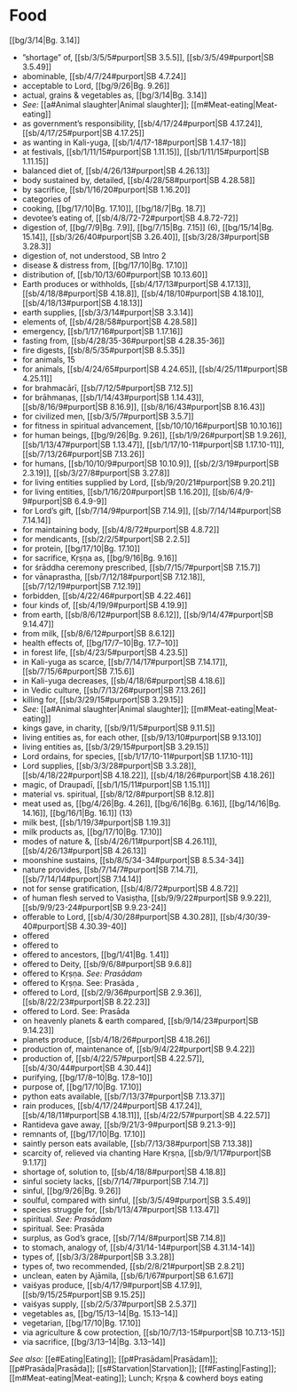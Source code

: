 # Food

[[bg/3/14|Bg. 3.14]]

* ”shortage” of, [[sb/3/5/5#purport|SB 3.5.5]], [[sb/3/5/49#purport|SB 3.5.49]]
* abominable, [[sb/4/7/24#purport|SB 4.7.24]]
* acceptable to Lord, [[bg/9/26|Bg. 9.26]]
* actual, grains & vegetables as, [[bg/3/14|Bg. 3.14]]
* *See:* [[a#Animal slaughter|Animal slaughter]]; [[m#Meat-eating|Meat-eating]] 
* as government’s responsibility, [[sb/4/17/24#purport|SB 4.17.24]], [[sb/4/17/25#purport|SB 4.17.25]]
* as wanting in Kali-yuga, [[sb/1/4/17-18#purport|SB 1.4.17-18]]
* at festivals, [[sb/1/11/15#purport|SB 1.11.15]], [[sb/1/11/15#purport|SB 1.11.15]]
* balanced diet of, [[sb/4/26/13#purport|SB 4.26.13]]
* body sustained by, detailed, [[sb/4/28/58#purport|SB 4.28.58]]
* by sacrifice, [[sb/1/16/20#purport|SB 1.16.20]]
* categories of 
* cooking, [[bg/17/10|Bg. 17.10]], [[bg/18/7|Bg. 18.7]]
* devotee’s eating of, [[sb/4/8/72-72#purport|SB 4.8.72-72]]
* digestion of, [[bg/7/9|Bg. 7.9]], [[bg/7/15|Bg. 7.15]] (6), [[bg/15/14|Bg. 15.14]], [[sb/3/26/40#purport|SB 3.26.40]], [[sb/3/28/3#purport|SB 3.28.3]]
* digestion of, not understood, SB Intro 2
* disease & distress from, [[bg/17/10|Bg. 17.10]]
* distribution of, [[sb/10/13/60#purport|SB 10.13.60]]
* Earth produces or withholds, [[sb/4/17/13#purport|SB 4.17.13]], [[sb/4/18/8#purport|SB 4.18.8]], [[sb/4/18/10#purport|SB 4.18.10]], [[sb/4/18/13#purport|SB 4.18.13]]
* earth supplies, [[sb/3/3/14#purport|SB 3.3.14]]
* elements of, [[sb/4/28/58#purport|SB 4.28.58]]
* emergency, [[sb/1/17/16#purport|SB 1.17.16]]
* fasting from, [[sb/4/28/35-36#purport|SB 4.28.35-36]]
* fire digests, [[sb/8/5/35#purport|SB 8.5.35]]
* for animals, 15 
* for animals, [[sb/4/24/65#purport|SB 4.24.65]], [[sb/4/25/11#purport|SB 4.25.11]]
* for brahmacārī, [[sb/7/12/5#purport|SB 7.12.5]]
* for brāhmaṇas, [[sb/1/14/43#purport|SB 1.14.43]], [[sb/8/16/9#purport|SB 8.16.9]], [[sb/8/16/43#purport|SB 8.16.43]]
* for civilized men, [[sb/3/5/7#purport|SB 3.5.7]]
* for fitness in spiritual advancement, [[sb/10/10/16#purport|SB 10.10.16]]
* for human beings, [[bg/9/26|Bg. 9.26]], [[sb/1/9/26#purport|SB 1.9.26]], [[sb/1/13/47#purport|SB 1.13.47]], [[sb/1/17/10-11#purport|SB 1.17.10-11]], [[sb/7/13/26#purport|SB 7.13.26]]
* for humans, [[sb/10/10/9#purport|SB 10.10.9]], [[sb/2/3/19#purport|SB 2.3.19]], [[sb/3/27/8#purport|SB 3.27.8]]
* for living entities supplied by Lord, [[sb/9/20/21#purport|SB 9.20.21]]
* for living entities, [[sb/1/16/20#purport|SB 1.16.20]], [[sb/6/4/9-9#purport|SB 6.4.9-9]]
* for Lord’s gift, [[sb/7/14/9#purport|SB 7.14.9]], [[sb/7/14/14#purport|SB 7.14.14]]
* for maintaining body, [[sb/4/8/72#purport|SB 4.8.72]]
* for mendicants, [[sb/2/2/5#purport|SB 2.2.5]]
* for protein, [[bg/17/10|Bg. 17.10]]
* for sacrifice, Kṛṣṇa as, [[bg/9/16|Bg. 9.16]]
* for śrāddha ceremony prescribed, [[sb/7/15/7#purport|SB 7.15.7]]
* for vānaprastha, [[sb/7/12/18#purport|SB 7.12.18]], [[sb/7/12/19#purport|SB 7.12.19]]
* forbidden, [[sb/4/22/46#purport|SB 4.22.46]]
* four kinds of, [[sb/4/19/9#purport|SB 4.19.9]]
* from earth, [[sb/8/6/12#purport|SB 8.6.12]], [[sb/9/14/47#purport|SB 9.14.47]]
* from milk, [[sb/8/6/12#purport|SB 8.6.12]]
* health effects of, [[bg/17/7–10|Bg. 17.7–10]]
* in forest life, [[sb/4/23/5#purport|SB 4.23.5]]
* in Kali-yuga as scarce, [[sb/7/14/17#purport|SB 7.14.17]], [[sb/7/15/6#purport|SB 7.15.6]]
* in Kali-yuga decreases, [[sb/4/18/6#purport|SB 4.18.6]]
* in Vedic culture, [[sb/7/13/26#purport|SB 7.13.26]]
* killing for, [[sb/3/29/15#purport|SB 3.29.15]]
* *See:* [[a#Animal slaughter|Animal slaughter]]; [[m#Meat-eating|Meat-eating]] 
* kings gave, in charity, [[sb/9/11/5#purport|SB 9.11.5]]
* living entities as, for each other, [[sb/9/13/10#purport|SB 9.13.10]]
* living entities as, [[sb/3/29/15#purport|SB 3.29.15]]
* Lord ordains, for species, [[sb/1/17/10-11#purport|SB 1.17.10-11]]
* Lord supplies, [[sb/3/3/28#purport|SB 3.3.28]], [[sb/4/18/22#purport|SB 4.18.22]], [[sb/4/18/26#purport|SB 4.18.26]]
* magic, of Draupadī, [[sb/1/15/11#purport|SB 1.15.11]]
* material vs. spiritual, [[sb/8/12/8#purport|SB 8.12.8]]
* meat used as, [[bg/4/26|Bg. 4.26]], [[bg/6/16|Bg. 6.16]], [[bg/14/16|Bg. 14.16]], [[bg/16/1|Bg. 16.1]] (13)
* milk best, [[sb/1/19/3#purport|SB 1.19.3]]
* milk products as, [[bg/17/10|Bg. 17.10]]
* modes of nature &, [[sb/4/26/11#purport|SB 4.26.11]], [[sb/4/26/13#purport|SB 4.26.13]]
* moonshine sustains, [[sb/8/5/34-34#purport|SB 8.5.34-34]]
* nature provides, [[sb/7/14/7#purport|SB 7.14.7]], [[sb/7/14/14#purport|SB 7.14.14]]
* not for sense gratification, [[sb/4/8/72#purport|SB 4.8.72]]
* of human flesh served to Vasiṣṭha, [[sb/9/9/22#purport|SB 9.9.22]], [[sb/9/9/23-24#purport|SB 9.9.23-24]]
* offerable to Lord, [[sb/4/30/28#purport|SB 4.30.28]], [[sb/4/30/39-40#purport|SB 4.30.39-40]]
* offered 
* offered to 
* offered to ancestors, [[bg/1/41|Bg. 1.41]]
* offered to Deity, [[sb/9/6/8#purport|SB 9.6.8]]
* offered to Kṛṣṇa. *See: Prasādam* 
* offered to Kṛṣṇa. See: Prasāda , 
* offered to Lord, [[sb/2/9/36#purport|SB 2.9.36]], [[sb/8/22/23#purport|SB 8.22.23]]
* offered to Lord. See: Prasāda 
* on heavenly planets & earth compared, [[sb/9/14/23#purport|SB 9.14.23]]
* planets produce, [[sb/4/18/26#purport|SB 4.18.26]]
* production of, maintenance of, [[sb/9/4/22#purport|SB 9.4.22]]
* production of, [[sb/4/22/57#purport|SB 4.22.57]], [[sb/4/30/44#purport|SB 4.30.44]]
* purifying, [[bg/17/8–10|Bg. 17.8–10]]
* purpose of, [[bg/17/10|Bg. 17.10]]
* python eats available, [[sb/7/13/37#purport|SB 7.13.37]]
* rain produces, [[sb/4/17/24#purport|SB 4.17.24]], [[sb/4/18/11#purport|SB 4.18.11]], [[sb/4/22/57#purport|SB 4.22.57]]
* Rantideva gave away, [[sb/9/21/3-9#purport|SB 9.21.3-9]]
* remnants of, [[bg/17/10|Bg. 17.10]]
* saintly person eats available, [[sb/7/13/38#purport|SB 7.13.38]]
* scarcity of, relieved via chanting Hare Kṛṣṇa, [[sb/9/1/17#purport|SB 9.1.17]]
* shortage of, solution to, [[sb/4/18/8#purport|SB 4.18.8]]
* sinful society lacks, [[sb/7/14/7#purport|SB 7.14.7]]
* sinful, [[bg/9/26|Bg. 9.26]]
* soulful, compared with sinful, [[sb/3/5/49#purport|SB 3.5.49]]
* species struggle for, [[sb/1/13/47#purport|SB 1.13.47]]
* spiritual. *See: Prasādam* 
* spiritual. See: Prasāda 
* surplus, as God’s grace, [[sb/7/14/8#purport|SB 7.14.8]]
* to stomach, analogy of, [[sb/4/31/14-14#purport|SB 4.31.14-14]]
* types of, [[sb/3/3/28#purport|SB 3.3.28]]
* types of, two recommended, [[sb/2/8/21#purport|SB 2.8.21]]
* unclean, eaten by Ajāmila, [[sb/6/1/67#purport|SB 6.1.67]]
* vaiśyas produce, [[sb/4/17/9#purport|SB 4.17.9]], [[sb/9/15/25#purport|SB 9.15.25]]
* vaiśyas supply, [[sb/2/5/37#purport|SB 2.5.37]]
* vegetables as, [[bg/15/13–14|Bg. 15.13–14]]
* vegetarian, [[bg/17/10|Bg. 17.10]]
* via agriculture & cow protection, [[sb/10/7/13-15#purport|SB 10.7.13-15]]
* via sacrifice, [[bg/3/13–14|Bg. 3.13–14]]

*See also:* [[e#Eating|Eating]]; [[p#Prasādam|Prasādam]]; [[p#Prasāda|Prasāda]]; [[s#Starvation|Starvation]]; [[f#Fasting|Fasting]]; [[m#Meat-eating|Meat-eating]]; Lunch; Kṛṣṇa & cowherd boys eating
